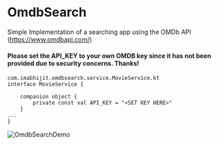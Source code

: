 # OmdbSearch
Simple Implementation of a searching app using the OMDb API (https://www.omdbapi.com/)
#### Please set the API_KEY to your own OMDB key since it has not been provided due to security concerns. Thanks!
```
com.imabhijit.omdbsearch.service.MovieService.kt
interface MovieService {

    companion object {
        private const val API_KEY = "<SET KEY HERE>"
    }
...
}
```

![OmdbSearchDemo](https://user-images.githubusercontent.com/25406254/171297693-cf674f6d-bd49-4498-ac2a-46ca1810b719.gif)

